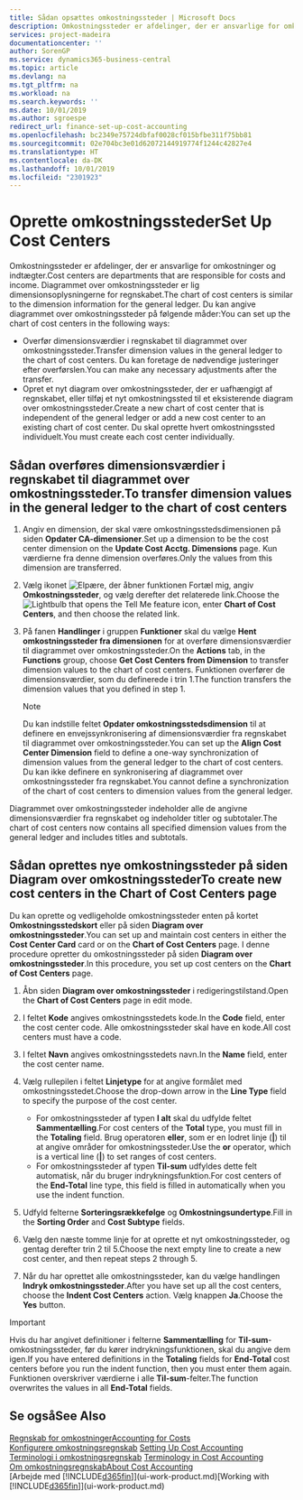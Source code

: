 ```yaml
---
title: Sådan opsættes omkostningssteder | Microsoft Docs
description: Omkostningssteder er afdelinger, der er ansvarlige for omkostninger og indtægter. Diagrammet over omkostningssteder er lig dimensionsoplysningerne for regnskabet.
services: project-madeira
documentationcenter: ''
author: SorenGP
ms.service: dynamics365-business-central
ms.topic: article
ms.devlang: na
ms.tgt_pltfrm: na
ms.workload: na
ms.search.keywords: ''
ms.date: 10/01/2019
ms.author: sgroespe
redirect_url: finance-set-up-cost-accounting
ms.openlocfilehash: bc2349e75724dbfaf0028cf015bfbe311f75bb81
ms.sourcegitcommit: 02e704bc3e01d62072144919774f1244c42827e4
ms.translationtype: HT
ms.contentlocale: da-DK
ms.lasthandoff: 10/01/2019
ms.locfileid: "2301923"
---
```

# <a name="set-up-cost-centers"></a><span data-ttu-id="f7f4e-104">Oprette omkostningssteder</span><span class="sxs-lookup"><span data-stu-id="f7f4e-104">Set Up Cost Centers</span></span>
<span data-ttu-id="f7f4e-105">Omkostningssteder er afdelinger, der er ansvarlige for omkostninger og indtægter.</span><span class="sxs-lookup"><span data-stu-id="f7f4e-105">Cost centers are departments that are responsible for costs and income.</span></span> <span data-ttu-id="f7f4e-106">Diagrammet over omkostningssteder er lig dimensionsoplysningerne for regnskabet.</span><span class="sxs-lookup"><span data-stu-id="f7f4e-106">The chart of cost centers is similar to the dimension information for the general ledger.</span></span> <span data-ttu-id="f7f4e-107">Du kan angive diagrammet over omkostningssteder på følgende måder:</span><span class="sxs-lookup"><span data-stu-id="f7f4e-107">You can set up the chart of cost centers in the following ways:</span></span>  

-   <span data-ttu-id="f7f4e-108">Overfør dimensionsværdier i regnskabet til diagrammet over omkostningssteder.</span><span class="sxs-lookup"><span data-stu-id="f7f4e-108">Transfer dimension values in the general ledger to the chart of cost centers.</span></span> <span data-ttu-id="f7f4e-109">Du kan foretage de nødvendige justeringer efter overførslen.</span><span class="sxs-lookup"><span data-stu-id="f7f4e-109">You can make any necessary adjustments after the transfer.</span></span>  
-   <span data-ttu-id="f7f4e-110">Opret et nyt diagram over omkostningssteder, der er uafhængigt af regnskabet, eller tilføj et nyt omkostningssted til et eksisterende diagram over omkostningssteder.</span><span class="sxs-lookup"><span data-stu-id="f7f4e-110">Create a new chart of cost center that is independent of the general ledger or add a new cost center to an existing chart of cost center.</span></span> <span data-ttu-id="f7f4e-111">Du skal oprette hvert omkostningssted individuelt.</span><span class="sxs-lookup"><span data-stu-id="f7f4e-111">You must create each cost center individually.</span></span>  

## <a name="to-transfer-dimension-values-in-the-general-ledger-to-the-chart-of-cost-centers"></a><span data-ttu-id="f7f4e-112">Sådan overføres dimensionsværdier i regnskabet til diagrammet over omkostningssteder.</span><span class="sxs-lookup"><span data-stu-id="f7f4e-112">To transfer dimension values in the general ledger to the chart of cost centers</span></span>  
1.  <span data-ttu-id="f7f4e-113">Angiv en dimension, der skal være omkostningsstedsdimensionen på siden **Opdater CA-dimensioner**.</span><span class="sxs-lookup"><span data-stu-id="f7f4e-113">Set up a dimension to be the cost center dimension on the **Update Cost Acctg. Dimensions** page.</span></span> <span data-ttu-id="f7f4e-114">Kun værdierne fra denne dimension overføres.</span><span class="sxs-lookup"><span data-stu-id="f7f4e-114">Only the values from this dimension are transferred.</span></span>  
2.  <span data-ttu-id="f7f4e-115">Vælg ikonet ![Elpære, der åbner funktionen Fortæl mig](media/ui-search/search_small.png "Fortæl mig, hvad du vil foretage dig"), angiv **Omkostningssteder**, og vælg derefter det relaterede link.</span><span class="sxs-lookup"><span data-stu-id="f7f4e-115">Choose the ![Lightbulb that opens the Tell Me feature](media/ui-search/search_small.png "Tell me what you want to do") icon, enter **Chart of Cost Centers**, and then choose the related link.</span></span>  
3.  <span data-ttu-id="f7f4e-116">På fanen **Handlinger** i gruppen **Funktioner** skal du vælge **Hent omkostningssteder fra dimensionen** for at overføre dimensionsværdier til diagrammet over omkostningssteder.</span><span class="sxs-lookup"><span data-stu-id="f7f4e-116">On the **Actions** tab, in the **Functions** group, choose **Get Cost Centers from Dimension** to transfer dimension values to the chart of cost centers.</span></span> <span data-ttu-id="f7f4e-117">Funktionen overfører de dimensionsværdier, som du definerede i trin 1.</span><span class="sxs-lookup"><span data-stu-id="f7f4e-117">The function transfers the dimension values that you defined in step 1.</span></span>  

    > [!NOTE]  
    >  <span data-ttu-id="f7f4e-118">Du kan indstille feltet **Opdater omkostningsstedsdimension** til at definere en envejssynkronisering af dimensionsværdier fra regnskabet til diagrammet over omkostningssteder.</span><span class="sxs-lookup"><span data-stu-id="f7f4e-118">You can set up the **Align Cost Center Dimension**  field to define a one-way synchronization of dimension values from the general ledger to the chart of cost centers.</span></span> <span data-ttu-id="f7f4e-119">Du kan ikke definere en synkronisering af diagrammet over omkostningssteder fra regnskabet.</span><span class="sxs-lookup"><span data-stu-id="f7f4e-119">You cannot define a synchronization of the chart of cost centers to dimension values from the general ledger.</span></span>  

<span data-ttu-id="f7f4e-120">Diagrammet over omkostningssteder indeholder alle de angivne dimensionsværdier fra regnskabet og indeholder titler og subtotaler.</span><span class="sxs-lookup"><span data-stu-id="f7f4e-120">The chart of cost centers now contains all specified dimension values from the general ledger and includes titles and subtotals.</span></span>  

## <a name="to-create-new-cost-centers-in-the-chart-of-cost-centers-page"></a><span data-ttu-id="f7f4e-121">Sådan oprettes nye omkostningssteder på siden Diagram over omkostningssteder</span><span class="sxs-lookup"><span data-stu-id="f7f4e-121">To create new cost centers in the Chart of Cost Centers page</span></span>  
<span data-ttu-id="f7f4e-122">Du kan oprette og vedligeholde omkostningssteder enten på kortet **Omkostningsstedskort** eller på siden **Diagram over omkostningssteder**.</span><span class="sxs-lookup"><span data-stu-id="f7f4e-122">You can set up and maintain cost centers in either the **Cost Center Card** card or on the **Chart of Cost Centers** page.</span></span> <span data-ttu-id="f7f4e-123">I denne procedure opretter du omkostningssteder på siden **Diagram over omkostningssteder**.</span><span class="sxs-lookup"><span data-stu-id="f7f4e-123">In this procedure, you set up cost centers on the **Chart of Cost Centers** page.</span></span>  

1. <span data-ttu-id="f7f4e-124">Åbn siden **Diagram over omkostningssteder** i redigeringstilstand.</span><span class="sxs-lookup"><span data-stu-id="f7f4e-124">Open the **Chart of Cost Centers** page in edit mode.</span></span>  
2. <span data-ttu-id="f7f4e-125">I feltet **Kode** angives omkostningsstedets kode.</span><span class="sxs-lookup"><span data-stu-id="f7f4e-125">In the **Code** field, enter the cost center code.</span></span> <span data-ttu-id="f7f4e-126">Alle omkostningssteder skal have en kode.</span><span class="sxs-lookup"><span data-stu-id="f7f4e-126">All cost centers must have a code.</span></span>  
3. <span data-ttu-id="f7f4e-127">I feltet **Navn** angives omkostningsstedets navn.</span><span class="sxs-lookup"><span data-stu-id="f7f4e-127">In the **Name** field, enter the cost center name.</span></span>  
4. <span data-ttu-id="f7f4e-128">Vælg rullepilen i feltet **Linjetype** for at angive formålet med omkostningsstedet.</span><span class="sxs-lookup"><span data-stu-id="f7f4e-128">Choose the drop-down arrow in the **Line Type** field to specify the purpose of the cost center.</span></span>  

    - <span data-ttu-id="f7f4e-129">For omkostningssteder af typen **I alt** skal du udfylde feltet **Sammentælling**.</span><span class="sxs-lookup"><span data-stu-id="f7f4e-129">For cost centers of the **Total** type, you must fill in the **Totaling** field.</span></span> <span data-ttu-id="f7f4e-130">Brug operatoren **eller**, som er en lodret linje (**&#124;**) til at angive områder for omkostningssteder.</span><span class="sxs-lookup"><span data-stu-id="f7f4e-130">Use the **or** operator, which is a vertical line (**&#124;**) to set ranges of cost centers.</span></span>  
    - <span data-ttu-id="f7f4e-131">For omkostningssteder af typen **Til-sum** udfyldes dette felt automatisk, når du bruger indrykningsfunktion.</span><span class="sxs-lookup"><span data-stu-id="f7f4e-131">For cost centers of the **End-Total** line type, this field is filled in automatically when you use the indent function.</span></span>  
5.  <span data-ttu-id="f7f4e-132">Udfyld felterne **Sorteringsrækkefølge** og **Omkostningsundertype**.</span><span class="sxs-lookup"><span data-stu-id="f7f4e-132">Fill in the **Sorting Order** and **Cost Subtype** fields.</span></span>  
6.  <span data-ttu-id="f7f4e-133">Vælg den næste tomme linje for at oprette et nyt omkostningssteder, og gentag derefter trin 2 til 5.</span><span class="sxs-lookup"><span data-stu-id="f7f4e-133">Choose the next empty line to create a new cost center, and then repeat steps 2 through 5.</span></span>  
7.  <span data-ttu-id="f7f4e-134">Når du har oprettet alle omkostningssteder, kan du vælge handlingen **Indryk omkostningssteder**.</span><span class="sxs-lookup"><span data-stu-id="f7f4e-134">After you have set up all the cost centers, choose the **Indent Cost Centers** action.</span></span> <span data-ttu-id="f7f4e-135">Vælg knappen **Ja**.</span><span class="sxs-lookup"><span data-stu-id="f7f4e-135">Choose the **Yes** button.</span></span>  

> [!IMPORTANT]  
>  <span data-ttu-id="f7f4e-136">Hvis du har angivet definitioner i felterne **Sammentælling** for **Til-sum**-omkostningssteder, før du kører indrykningsfunktionen, skal du angive dem igen.</span><span class="sxs-lookup"><span data-stu-id="f7f4e-136">If you have entered definitions in the **Totaling** fields for **End-Total** cost centers before you run the indent function, then you must enter them again.</span></span> <span data-ttu-id="f7f4e-137">Funktionen overskriver værdierne i alle **Til-sum**-felter.</span><span class="sxs-lookup"><span data-stu-id="f7f4e-137">The function overwrites the values in all **End-Total** fields.</span></span>  

## <a name="see-also"></a><span data-ttu-id="f7f4e-138">Se også</span><span class="sxs-lookup"><span data-stu-id="f7f4e-138">See Also</span></span>  
[<span data-ttu-id="f7f4e-139">Regnskab for omkostninger</span><span class="sxs-lookup"><span data-stu-id="f7f4e-139">Accounting for Costs</span></span>](finance-manage-cost-accounting.md)  
<span data-ttu-id="f7f4e-140">[Konfigurere omkostningsregnskab](finance-set-up-cost-accounting.md) </span><span class="sxs-lookup"><span data-stu-id="f7f4e-140">[Setting Up Cost Accounting](finance-set-up-cost-accounting.md) </span></span>  
<span data-ttu-id="f7f4e-141">[Terminologi i omkostningsregnskab](finance-terminology-in-cost-accounting.md) </span><span class="sxs-lookup"><span data-stu-id="f7f4e-141">[Terminology in Cost Accounting](finance-terminology-in-cost-accounting.md) </span></span>  
[<span data-ttu-id="f7f4e-142">Om omkostningsregnskab</span><span class="sxs-lookup"><span data-stu-id="f7f4e-142">About Cost Accounting</span></span>](finance-about-cost-accounting.md)  
<span data-ttu-id="f7f4e-143">[Arbejde med [!INCLUDE[d365fin](includes/d365fin_md.md)]](ui-work-product.md)</span><span class="sxs-lookup"><span data-stu-id="f7f4e-143">[Working with [!INCLUDE[d365fin](includes/d365fin_md.md)]](ui-work-product.md)</span></span>
